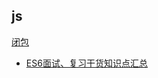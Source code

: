 ## js

[闭包](/javascript/闭包/)

- [ES6面试、复习干货知识点汇总](https://mp.weixin.qq.com/s/2FNv3DxRJ2dqLAkoaNSzKA)
